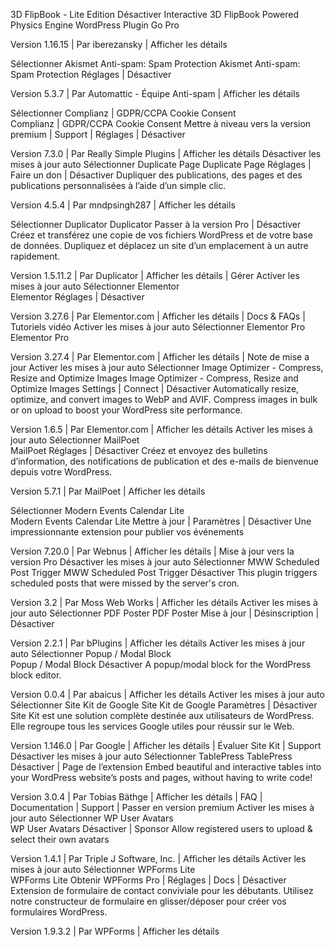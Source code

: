 3D FlipBook - Lite Edition
Désactiver
Interactive 3D FlipBook Powered Physics Engine WordPress Plugin Go Pro

Version 1.16.15 | Par iberezansky | Afficher les détails

Sélectionner Akismet Anti-spam: Spam Protection	
Akismet Anti-spam: Spam Protection
Réglages | Désactiver

Version 5.3.7 | Par Automattic - Équipe Anti-spam | Afficher les détails

Sélectionner Complianz | GDPR/CCPA Cookie Consent	
Complianz | GDPR/CCPA Cookie Consent
Mettre à niveau vers la version premium | Support | Réglages | Désactiver


Version 7.3.0 | Par Really Simple Plugins | Afficher les détails
Désactiver les mises à jour auto
Sélectionner Duplicate Page	
Duplicate Page
Réglages | Faire un don | Désactiver
Dupliquer des publications, des pages et des publications personnalisées à l’aide d’un simple clic.

Version 4.5.4 | Par mndpsingh287 | Afficher les détails

Sélectionner Duplicator	
Duplicator
Passer à la version Pro | Désactiver
Créez et transférez une copie de vos fichiers WordPress et de votre base de données. Dupliquez et déplacez un site d’un emplacement à un autre rapidement.

Version 1.5.11.2 | Par Duplicator | Afficher les détails | Gérer
Activer les mises à jour auto
Sélectionner Elementor	
Elementor
Réglages | Désactiver

Version 3.27.6 | Par Elementor.com | Afficher les détails | Docs & FAQs | Tutoriels vidéo
Activer les mises à jour auto
Sélectionner Elementor Pro	
Elementor Pro

Version 3.27.4 | Par Elementor.com | Afficher les détails | Note de mise a jour
Activer les mises à jour auto
Sélectionner Image Optimizer - Compress, Resize and Optimize Images	
Image Optimizer - Compress, Resize and Optimize Images
Settings | Connect | Désactiver
Automatically resize, optimize, and convert images to WebP and AVIF. Compress images in bulk or on upload to boost your WordPress site performance.

Version 1.6.5 | Par Elementor.com | Afficher les détails
Activer les mises à jour auto
Sélectionner MailPoet	
MailPoet
Réglages | Désactiver
Créez et envoyez des bulletins d’information, des notifications de publication et des e-mails de bienvenue depuis votre WordPress.

Version 5.7.1 | Par MailPoet | Afficher les détails

Sélectionner Modern Events Calendar Lite	
Modern Events Calendar Lite
Mettre à jour | Paramètres | Désactiver
Une impressionnante extension pour publier vos événements

Version 7.20.0 | Par Webnus | Afficher les détails | Mise à jour vers la version Pro
Désactiver les mises à jour auto
Sélectionner MWW Scheduled Post Trigger	
MWW Scheduled Post Trigger
Désactiver
This plugin triggers scheduled posts that were missed by the server's cron.

Version 3.2 | Par Moss Web Works | Afficher les détails
Activer les mises à jour auto
Sélectionner PDF Poster	
PDF Poster
Mise à jour | Désinscription | Désactiver



Version 2.2.1 | Par bPlugins | Afficher les détails
Activer les mises à jour auto
Sélectionner Popup / Modal Block	
Popup / Modal Block
Désactiver
A popup/modal block for the WordPress block editor.

Version 0.0.4 | Par abaicus | Afficher les détails
Activer les mises à jour auto
Sélectionner Site Kit de Google	
Site Kit de Google
Paramètres | Désactiver
Site Kit est une solution complète destinée aux utilisateurs de WordPress. Elle regroupe tous les services Google utiles pour réussir sur le Web.

Version 1.146.0 | Par Google | Afficher les détails | Évaluer Site Kit | Support
Désactiver les mises à jour auto
Sélectionner TablePress	
TablePress
Désactiver | Page de l’extension
Embed beautiful and interactive tables into your WordPress website’s posts and pages, without having to write code!

Version 3.0.4 | Par Tobias Bäthge | Afficher les détails | FAQ | Documentation | Support | Passer en version premium
Activer les mises à jour auto
Sélectionner WP User Avatars	
WP User Avatars
Désactiver | Sponsor
Allow registered users to upload & select their own avatars

Version 1.4.1 | Par Triple J Software, Inc. | Afficher les détails
Activer les mises à jour auto
Sélectionner WPForms Lite	
WPForms Lite
Obtenir WPForms Pro | Réglages | Docs | Désactiver
Extension de formulaire de contact conviviale pour les débutants. Utilisez notre constructeur de formulaire en glisser/déposer pour créer vos formulaires WordPress.

Version 1.9.3.2 | Par WPForms | Afficher les détails
